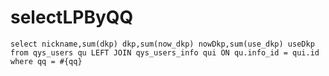 selectLPByQQ
===
	select nickname,sum(dkp) dkp,sum(now_dkp) nowDkp,sum(use_dkp) useDkp from qys_users qu LEFT JOIN qys_users_info qui ON qu.info_id = qui.id where qq = #{qq}